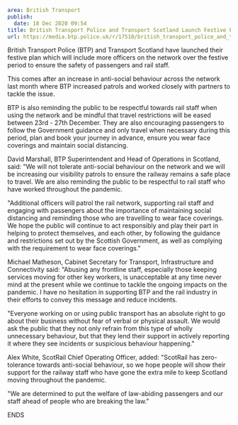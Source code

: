 ```yaml
area: British Transport
publish:
  date: 18 Dec 2020 09:54
title: British Transport Police and Transport Scotland Launch Festive Plan to Keep the Railway Safe
url: https://media.btp.police.uk/r/17510/british_transport_police_and_transport_scotland_l
```

British Transport Police (BTP) and Transport Scotland have launched their festive plan which will include more officers on the network over the festive period to ensure the safety of passengers and rail staff.

This comes after an increase in anti-social behaviour across the network last month where BTP increased patrols and worked closely with partners to tackle the issue.

 BTP is also reminding the public to be respectful towards rail staff when using the network and be mindful that travel restrictions will be eased between 23rd - 27th December. They are also encouraging passengers to follow the Government guidance and only travel when necessary during this period, plan and book your journey in advance, ensure you wear face coverings and maintain social distancing.

David Marshall, BTP Superintendent and Head of Operations in Scotland, said: "We will not tolerate anti-social behaviour on the network and we will be increasing our visibility patrols to ensure the railway remains a safe place to travel. We are also reminding the public to be respectful to rail staff who have worked throughout the pandemic.

"Additional officers will patrol the rail network, supporting rail staff and engaging with passengers about the importance of maintaining social distancing and reminding those who are travelling to wear face coverings. We hope the public will continue to act responsibly and play their part in helping to protect themselves, and each other, by following the guidance and restrictions set out by the Scottish Government, as well as complying with the requirement to wear face coverings."

 Michael Matheson, Cabinet Secretary for Transport, Infrastructure and Connectivity said: "Abusing any frontline staff, especially those keeping services moving for other key workers, is unacceptable at any time never mind at the present while we continue to tackle the ongoing impacts on the pandemic. I have no hesitation in supporting BTP and the rail industry in their efforts to convey this message and reduce incidents.

"Everyone working on or using public transport has an absolute right to go about their business without fear of verbal or physical assault. We would ask the public that they not only refrain from this type of wholly unnecessary behaviour, but that they lend their support in actively reporting it where they see incidents or suspicious behaviour happening."

Alex White, ScotRail Chief Operating Officer, added: "ScotRail has zero-tolerance towards anti-social behaviour, so we hope people will show their support for the railway staff who have gone the extra mile to keep Scotland moving throughout the pandemic.

"We are determined to put the welfare of law-abiding passengers and our staff ahead of people who are breaking the law."

ENDS
